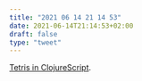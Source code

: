 ```yaml
---
title: "2021 06 14 21 14 53"
date: 2021-06-14T21:14:53+02:00
draft: false
type: "tweet"
---
```

[Tetris in ClojureScript](https://shaunlebron.github.io/t3tr0s-slides/#0).
